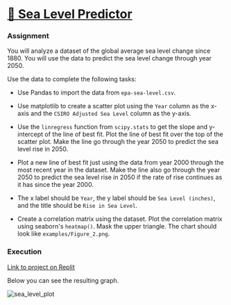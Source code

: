 # [🌊 Sea Level Predictor](https://www.freecodecamp.org/learn/data-analysis-with-python/data-analysis-with-python-projects/sea-level-predictor)

### Assignment

You will analyze a dataset of the global average sea level change since 1880. You will use the data to predict the sea level change through year 2050.

Use the data to complete the following tasks:

* Use Pandas to import the data from ```epa-sea-level.csv```.
* Use matplotlib to create a scatter plot using the ```Year``` column as the x-axis and the ```CSIRO Adjusted Sea Level``` column as the y-axis.
* Use the ```linregress``` function from ```scipy.stats``` to get the slope and y-intercept of the line of best fit. Plot the line of best fit over the top of the scatter plot. Make the line go through the year 2050 to predict the sea level rise in 2050.
* Plot a new line of best fit just using the data from year 2000 through the most recent year in the dataset. Make the line also go through the year 2050 to predict the sea level rise in 2050 if the rate of rise continues as it has since the year 2000.
* The x label should be ```Year```, the y label should be ```Sea Level (inches)```, and the title should be ```Rise in Sea Level```.


* Create a correlation matrix using the dataset. Plot the correlation matrix using seaborn's ```heatmap()```. Mask the upper triangle. The chart should look like ```examples/Figure_2.png```.

### Execution

[Link to project on Replit](https://replit.com/@MariaSylwiaR/sea-level-predictor)

Below you can see the resulting graph.

![sea_level_plot](https://user-images.githubusercontent.com/128125991/234953726-86acb6de-6094-4f77-ae43-58c1ff83ee6f.png)
